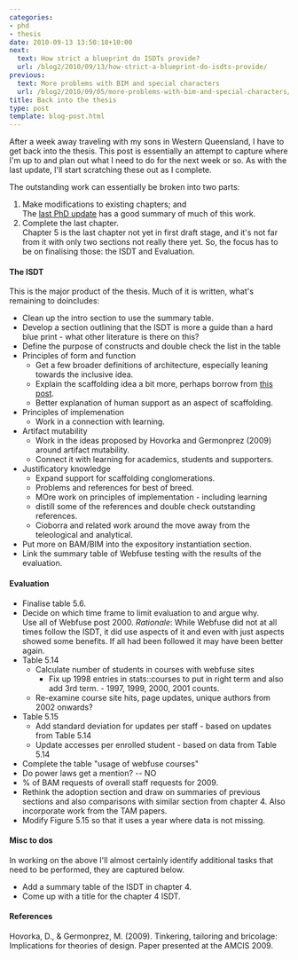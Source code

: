 ```yaml
---
categories:
- phd
- thesis
date: 2010-09-13 13:50:18+10:00
next:
  text: How strict a blueprint do ISDTs provide?
  url: /blog2/2010/09/13/how-strict-a-blueprint-do-isdts-provide/
previous:
  text: More problems with BIM and special characters
  url: /blog2/2010/09/05/more-problems-with-bim-and-special-characters/
title: Back into the thesis
type: post
template: blog-post.html
---
```

After a week away traveling with my sons in Western Queensland, I have to get back into the thesis. This post is essentially an attempt to capture where I'm up to and plan out what I need to do for the next week or so. As with the last update, I'll start scratching these out as I complete.

The outstanding work can essentially be broken into two parts:

1. Make modifications to existing chapters; and  
    The [last PhD update](/blog2/2010/08/22/phd-update-28-minimal-work-feedback-arrived/) has a good summary of much of this work.
2. Complete the last chapter.  
    Chapter 5 is the last chapter not yet in first draft stage, and it's not far from it with only two sections not really there yet. So, the focus has to be on finalising those: the ISDT and Evaluation.

#### The ISDT

This is the major product of the thesis. Much of it is written, what's remaining to doincludes:

- Clean up the intro section to use the summary table.
- Develop a section outlining that the ISDT is more a guide than a hard blue print - what other literature is there on this?
- Define the purpose of constructs and double check the list in the table
- Principles of form and function
    - Get a few broader definitions of architecture, especially leaning towards the inclusive idea.
    - Explain the scaffolding idea a bit more, perhaps borrow from [this post](/blog2/2010/09/03/scaffolding-context-sensitive-conglomerations-in-e-learning-systems/).
    - Better explanation of human support as an aspect of scaffolding.
- Principles of implemenation
    - Work in a connection with learning.
- Artifact mutability
    - Work in the ideas proposed by Hovorka and Germonprez (2009) around artifact mutability.
    - Connect it with learning for academics, students and supporters.
- Justificatory knowledge
    - Expand support for scaffolding conglomerations.
    - Problems and references for best of breed.
    - MOre work on principles of implementation - including learning
    - distill some of the references and double check outstanding references.
    - Cioborra and related work around the move away from the teleological and analytical.
- Put more on BAM/BIM into the expository instantiation section.
- Link the summary table of Webfuse testing with the results of the evaluation.

#### Evaluation

- Finalise table 5.6.
- Decide on which time frame to limit evaluation to and argue why.  
    Use all of Webfuse post 2000. _Rationale_: While Webfuse did not at all times follow the ISDT, it did use aspects of it and even with just aspects showed some benefits. If all had been followed it may have been better again.
- Table 5.14
    - Calculate number of students in courses with webfuse sites
        - Fix up 1998 entries in stats::courses to put in right term and also add 3rd term. - 1997, 1999, 2000, 2001 counts.
    - Re-examine course site hits, page updates, unique authors from 2002 onwards?
- Table 5.15
    - Add standard deviation for updates per staff - based on updates from Table 5.14
    - Update accesses per enrolled student - based on data from Table 5.14
- Complete the table "usage of webfuse courses"
- Do power laws get a mention? -- NO
- % of BAM requests of overall staff requests for 2009.
- Rethink the adoption section and draw on summaries of previous sections and also comparisons with similar section from chapter 4. Also incorporate work from the TAM papers.
- Modify Figure 5.15 so that it uses a year where data is not missing.

#### Misc to dos

In working on the above I'll almost certainly identify additional tasks that need to be performed, they are captured below.

- Add a summary table of the ISDT in chapter 4.
- Come up with a title for the chapter 4 ISDT.

#### References

Hovorka, D., & Germonprez, M. (2009). Tinkering, tailoring and bricolage: Implications for theories of design. Paper presented at the AMCIS 2009.